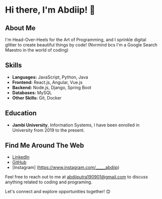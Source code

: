 
# Hi there, I'm Abdiip! 👋

## About Me
I'm Head-Over-Heels for the Art of Programming, and I sprinkle digital glitter to create beautiful things by code!
(Nvrmind bcs I'm a Google Search Maestro in the world of coding)
## Skills

- **Languages:** JavaScript, Python, Java
- **Frontend:** React.js, Angular, Vue.js
- **Backend:** Node.js, Django, Spring Boot
- **Databases:** MySQL
- **Other Skills:** Git, Docker


## Education
- **Jambi University**, Information Systems, I have been enrolled in University from 2019 to the present.

## Find Me Around The Web
- [LinkedIn](https://www.linkedin.com/in/dwi-abdi-putra-a738421ba)
- [GitHub](https://github.com/updee)
- [Instagram] (https://www.instagram.com/_____abdiip)

Feel free to reach out to me at abdiiputra190901@gmail.com to discuss anything related to coding and programing.

Let's connect and explore opportunities together! 😊
